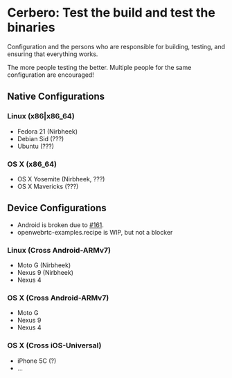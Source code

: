 # Cerbero: Test the build and test the binaries

Configuration and the persons who are responsible for building, testing, and ensuring that everything works.

The more people testing the better. Multiple people for the same configuration are encouraged!

## Native Configurations
### Linux (x86|x86_64)
* Fedora 21 (Nirbheek)
* Debian Sid (???)
* Ubuntu (???)

### OS X (x86_64)
* OS X Yosemite (Nirbheek, ???)
* OS X Mavericks (???)

## Device Configurations

* Android is broken due to [#161](https://github.com/EricssonResearch/openwebrtc/issues/161).
* openwebrtc-examples.recipe is WIP, but not a blocker

### Linux (Cross Android-ARMv7)
* Moto G (Nirbheek)
* Nexus 9 (Nirbheek)
* Nexus 4

### OS X (Cross Android-ARMv7)
* Moto G
* Nexus 9
* Nexus 4

### OS X (Cross iOS-Universal)
* iPhone 5C (?)
* ...
